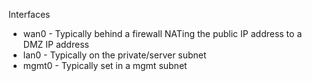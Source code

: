 
Interfaces
- wan0 - Typically behind a firewall NATing the public IP address to a DMZ IP address
- lan0 - Typically on the private/server subnet
- mgmt0 - Typically set in a mgmt subnet
